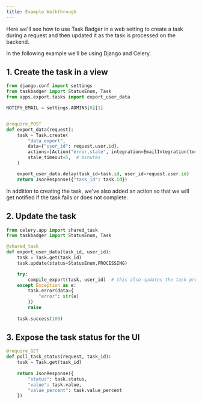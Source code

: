 ```yaml
---
title: Example Walkthrough
---
```


Here we'll see how to use Task Badger in a web setting to create a task during a request
and then updated it as the task is processed on the backend.

In the following example we'll be using Django and Celery.

## 1. Create the task in a view

```python title="views.py"
from django.conf import settings
from taskbadger import StatusEnum, Task
from apps.export.tasks import export_user_data

NOTIFY_EMAIL = settings.ADMINS[0][1]


@require_POST
def export_data(request):
    task = Task.create(
        "data export",
        data={"user_id": request.user.id},
        actions=[Action("error,stale", integration=EmailIntegration(to=NOTIFY_EMAIL))],
        stale_timeout=5,  # minutes
    )

    export_user_data.delay(task_id=task.id, user_id=request.user.id)
    return JsonResponse({"task_id": task.id})
```

In addition to creating the task, we've also added an action so that we will get notified if the task
fails or does not complete.

## 2. Update the task 

```python title="tasks.py"
from celery.app import shared_task
from taskbadger import StatusEnum, Task

@shared_task
def export_user_data(task_id, user_id):
    task = Task.get(task_id)
    task.update(status=StatusEnum.PROCESSING)

    try:
        compile_export(task, user_id)  # this also updates the task progress
    except Exception as e:
        task.error(data={
            "error": str(e)
        })
        raise
    
    task.success(100)
```

## 3. Expose the task status for the UI

```python title="views.py"
@require_GET
def poll_task_status(request, task_id):
    task = Task.get(task_id)
    
    return JsonResponse({
        "status": task.status,
        "value": task.value,
        "value_percent": task.value_percent
    })
```
